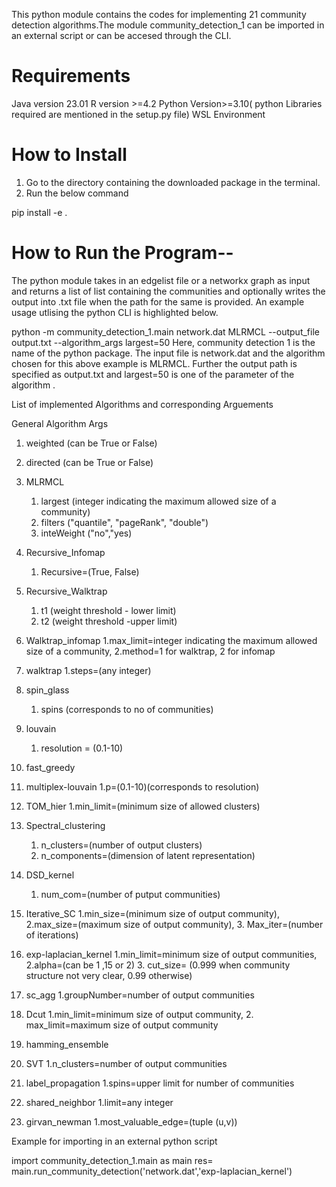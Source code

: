 This python module contains the codes for implementing 21 community detection algorithms.The  module community_detection_1 can be imported in an 
external script or can be accesed through the CLI. 

# Requirements
Java version 23.01
R version >=4.2
Python Version>=3.10( python Libraries required are mentioned in the setup.py file)
WSL Environment

# How to Install
1. Go to the directory containing the downloaded package in the terminal.
2. Run the below command

pip install -e .

# How to Run the Program--

The python module takes in an edgelist file or a networkx graph as input and returns a list of list containing the communities and optionally writes the output into .txt file when the path for the same is provided. An example usage utlising the python CLI is highlighted below. 

python -m community_detection_1.main network.dat MLRMCL --output_file output.txt --algorithm_args largest=50 
Here, community detection 1 is the name of the python package. The input file is network.dat and the algorithm chosen for this above example is MLRMCL. Further the output path is specified as output.txt and largest=50 is one of the parameter of the algorithm .

List of implemented Algorithms and corresponding  Arguements

General Algorithm Args
1. weighted (can be True or False)
2. directed (can be True or False)

1. MLRMCL
    1. largest (integer indicating the maximum allowed size of a community) 
    2. filters ("quantile", "pageRank", "double")
    3. inteWeight ("no","yes)

2. Recursive_Infomap
    1. Recursive=(True, False)
3. Recursive_Walktrap
    1. t1 (weight threshold - lower limit)
    2. t2 (weight threshold -upper limit)
4. Walktrap_infomap
    1.max_limit=integer indicating the maximum allowed size of a community,
    2.method=1 for walktrap, 2 for infomap
5. walktrap
    1.steps=(any integer)
6. spin_glass
    1. spins (corresponds to no of communities)
7. louvain
    1. resolution = (0.1-10)
8. fast_greedy
9. multiplex-louvain
    1.p=(0.1-10)(corresponds to resolution)
10. TOM_hier
    1.min_limit=(minimum size of allowed clusters)
11. Spectral_clustering
    1. n_clusters=(number of output clusters)
    2. n_components=(dimension of latent representation)
12. DSD_kernel
    1. num_com=(number of putput communities)
13. Iterative_SC
    1.min_size=(minimum size of output community),
    2.max_size=(maximum size of output community), 
    3. Max_iter=(number of iterations)
14. exp-laplacian_kernel
    1.min_limit=minimum size of output communities,
    2.alpha=(can be 1 ,15 or 2)
    3. cut_size= (0.999 when community structure not very clear, 0.99 otherwise)
15. sc_agg
    1.groupNumber=number of output communities
16. Dcut
    1.min_limit=minimum size of output community,
    2. max_limit=maximum size of output community
17. hamming_ensemble
18. SVT
    1.n_clusters=number of output communities
19. label_propagation
    1.spins=upper limit for number of communities
20. shared_neighbor
    1.limit=any integer
21. girvan_newman
    1.most_valuable_edge=(tuple (u,v))

Example for importing in an external python script


import community_detection_1.main as main
res= main.run_community_detection('network.dat','exp-laplacian_kernel')
